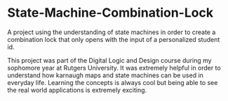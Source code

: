 # State-Machine-Combination-Lock
A project using the understanding of state machines in order to create a combination lock that only opens with the input of a personalized student id. 

This project was part of the Digital Logic and Design course during my sophomore year at Rutgers University. It was extremely helpful in order to understand how karnaugh maps and state machines can be used in everyday life. Learning the concepts is always cool but being able to see the real world applications is extremely exciting.
